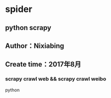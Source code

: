 # spider
## python scrapy
## Author：Nixiabing
## Create time：2017年8月
### scrapy crawl web && scrapy crawl weibo

python
